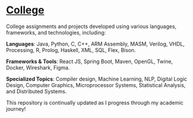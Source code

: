 # [College](https://teaching.scss.tcd.ie/integrated-computer-science/)

College assignments and projects developed using various languages, frameworks, and technologies, including:

**Languages**: Java, Python, C, C++, ARM Assembly, MASM, Verilog, VHDL, Processing, R, Prolog, Haskell, XML, SQL, Flex, Bison.

**Frameworks & Tools**: React JS, Spring Boot, Maven, OpenGL, Twine, Docker, Wireshark, Figma.

**Specialized Topics**: Compiler design, Machine Learning, NLP, Digital Logic Design, Computer Graphics, Microprocessor Systems, Statistical Analysis, and Distributed Systems.

This repository is continually updated as I progress through my academic journey!
